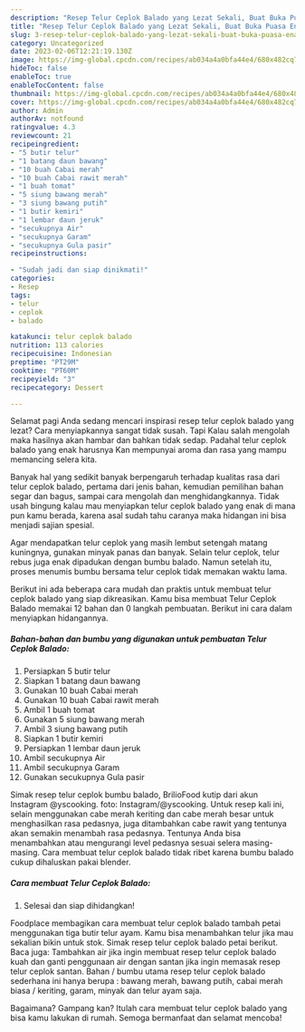 ```yaml
---
description: "Resep Telur Ceplok Balado yang Lezat Sekali, Buat Buka Puasa Enak Banget"
title: "Resep Telur Ceplok Balado yang Lezat Sekali, Buat Buka Puasa Enak Banget"
slug: 3-resep-telur-ceplok-balado-yang-lezat-sekali-buat-buka-puasa-enak-banget
category: Uncategorized
date: 2023-02-06T12:21:19.130Z
image: https://img-global.cpcdn.com/recipes/ab034a4a0bfa44e4/680x482cq70/telur-ceplok-balado-foto-resep-utama.jpg
hideToc: false
enableToc: true
enableTocContent: false
thumbnail: https://img-global.cpcdn.com/recipes/ab034a4a0bfa44e4/680x482cq70/telur-ceplok-balado-foto-resep-utama.jpg
cover: https://img-global.cpcdn.com/recipes/ab034a4a0bfa44e4/680x482cq70/telur-ceplok-balado-foto-resep-utama.jpg
author: Admin
authorAv: notfound
ratingvalue: 4.3
reviewcount: 21
recipeingredient:
- "5 butir telur"
- "1 batang daun bawang"
- "10 buah Cabai merah"
- "10 buah Cabai rawit merah"
- "1 buah tomat"
- "5 siung bawang merah"
- "3 siung bawang putih"
- "1 butir kemiri"
- "1 lembar daun jeruk"
- "secukupnya Air"
- "secukupnya Garam"
- "secukupnya Gula pasir"
recipeinstructions:

- "Sudah jadi dan siap dinikmati!"
categories:
- Resep
tags:
- telur
- ceplok
- balado

katakunci: telur ceplok balado 
nutrition: 113 calories
recipecuisine: Indonesian
preptime: "PT29M"
cooktime: "PT60M"
recipeyield: "3"
recipecategory: Dessert

---
```



Selamat pagi Anda sedang mencari inspirasi resep telur ceplok balado yang lezat? Cara menyiapkannya sangat tidak susah. Tapi Kalau salah mengolah maka hasilnya akan hambar dan bahkan tidak sedap. Padahal telur ceplok balado yang enak harusnya Kan mempunyai aroma dan rasa yang mampu memancing selera kita.


Banyak hal yang sedikit banyak berpengaruh terhadap kualitas rasa dari telur ceplok balado, pertama dari jenis bahan, kemudian pemilihan bahan segar dan bagus, sampai cara mengolah dan menghidangkannya. Tidak usah bingung kalau mau menyiapkan telur ceplok balado yang enak di mana pun kamu berada, karena asal sudah tahu caranya maka hidangan ini bisa menjadi sajian spesial.

Agar mendapatkan telur ceplok yang masih lembut setengah matang kuningnya, gunakan minyak panas dan banyak. Selain telur ceplok, telur rebus juga enak dipadukan dengan bumbu balado. Namun setelah itu, proses menumis bumbu bersama telur ceplok tidak memakan waktu lama.


Berikut ini ada beberapa cara mudah dan praktis untuk membuat telur ceplok balado yang siap dikreasikan. Kamu bisa membuat Telur Ceplok Balado memakai 12 bahan dan 0 langkah pembuatan. Berikut ini cara dalam menyiapkan hidangannya.

<!--inarticleads1-->

##### Bahan-bahan dan bumbu yang digunakan untuk pembuatan Telur Ceplok Balado:

1. Persiapkan 5 butir telur
1. Siapkan 1 batang daun bawang
1. Gunakan 10 buah Cabai merah
1. Gunakan 10 buah Cabai rawit merah
1. Ambil 1 buah tomat
1. Gunakan 5 siung bawang merah
1. Ambil 3 siung bawang putih
1. Siapkan 1 butir kemiri
1. Persiapkan 1 lembar daun jeruk
1. Ambil secukupnya Air
1. Ambil secukupnya Garam
1. Gunakan secukupnya Gula pasir


Simak resep telur ceplok bumbu balado, BrilioFood kutip dari akun Instagram @yscooking. foto: Instagram/@yscooking. Untuk resep kali ini, selain menggunakan cabe merah keriting dan cabe merah besar untuk menghasilkan rasa pedasnya, juga ditambahkan cabe rawit yang tentunya akan semakin menambah rasa pedasnya. Tentunya Anda bisa menambahkan atau mengurangi level pedasnya sesuai selera masing-masing. Cara membuat telur ceplok balado tidak ribet karena bumbu balado cukup dihaluskan pakai blender. 

<!--inarticleads2-->

##### Cara membuat Telur Ceplok Balado:


1. Selesai dan siap dihidangkan!

Foodplace membagikan cara membuat telur ceplok balado tambah petai menggunakan tiga butir telur ayam. Kamu bisa menambahkan telur jika mau sekalian bikin untuk stok. Simak resep telur ceplok balado petai berikut. Baca juga: Tambahkan air jika ingin membuat resep telur ceplok balado kuah dan ganti penggunaan air dengan santan jika ingin memasak resep telur ceplok santan. Bahan / bumbu utama resep telur ceplok balado sederhana ini hanya berupa : bawang merah, bawang putih, cabai merah biasa / keriting, garam, minyak dan telur ayam saja. 

Bagaimana? Gampang kan? Itulah cara membuat telur ceplok balado yang bisa kamu lakukan di rumah. Semoga bermanfaat dan selamat mencoba!
